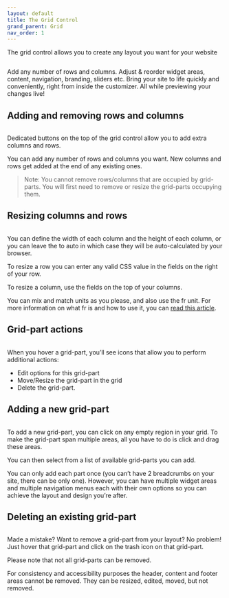 ```yaml
---
layout: default
title: The Grid Control
grand_parent: Grid
nav_order: 1
---
```


The grid control allows you to create any layout you want for your website

<img src="https://wplemon.github.io/gridd/uploads/grid-control-1.png" alt="">

Add any number of rows and columns.
Adjust & reorder widget areas, content, navigation, branding, sliders etc.
Bring your site to life quickly and conveniently, right from inside the customizer. All while previewing your changes live!

## Adding and removing rows and columns

<img src="https://wplemon.github.io/gridd/uploads/grid-control-2.png" alt="">

Dedicated buttons on the top of the grid control allow you to add extra columns and rows.

You can add any number of rows and columns you want. New columns and rows get added at the end of any existing ones.

> Note: You cannot remove rows/columns that are occupied by grid-parts. You will first need to remove or resize the grid-parts occupying them.


## Resizing columns and rows

<img src="https://wplemon.github.io/gridd/uploads/grid-control-3.png" alt="">

You can define the width of each column and the height of each column, or you can leave the to auto in which case they will be auto-calculated by your browser.

To resize a row you can enter any valid CSS value in the fields on the right of your row.

To resize a column, use the fields on the top of your columns.

You can mix and match units as you please, and also use the fr unit. For more information on what fr is and how to use it, you can [read this article](what-is-fr.html).

## Grid-part actions

<img src="https://wplemon.github.io/gridd/uploads/grid-control-4.png" alt="">

When you hover a grid-part, you’ll see icons that allow you to perform additional actions:

* Edit options for this grid-part
* Move/Resize the grid-part in the grid
* Delete the grid-part.

## Adding a new grid-part

<img src="https://wplemon.github.io/gridd/uploads/grid-control-5.gif" alt="">

To add a new grid-part, you can click on any empty region in your grid. To make the grid-part span multiple areas, all you have to do is click and drag these areas.

You can then select from a list of available grid-parts you can add.

You can only add each part once (you can’t have 2 breadcrumbs on your site, there can be only one). However, you can have multiple widget areas and multiple navigation menus each with their own options so you can achieve the layout and design you’re after.

## Deleting an existing grid-part

<img src="https://wplemon.github.io/gridd/uploads/grid-control-6.gif" alt="">

Made a mistake? Want to remove a grid-part from your layout? No problem! Just hover that grid-part and click on the trash icon on that grid-part.

Please note that not all grid-parts can be removed.

For consistency and accessibility purposes the header, content and footer areas cannot be removed. They can be resized, edited, moved, but not removed.
